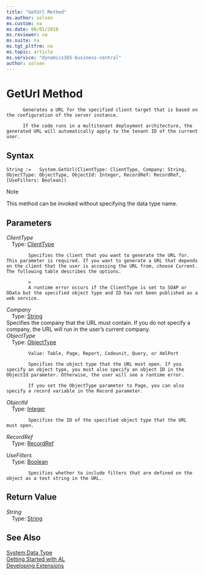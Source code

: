 ```yaml
---
title: "GetUrl Method"
ms.author: solsen
ms.custom: na
ms.date: 08/01/2018
ms.reviewer: na
ms.suite: na
ms.tgt_pltfrm: na
ms.topic: article
ms.service: "dynamics365-business-central"
author: solsen
---
```

[//]: # (START>DO_NOT_EDIT)
[//]: # (IMPORTANT:Do not edit any of the content between here and the END>DO_NOT_EDIT.)
[//]: # (Any modifications should be made in the .resx files in the ModernDev repo.)
# GetUrl Method

          Generates a URL for the specified client target that is based on the configuration of the server instance.

          If the code runs in a multitenant deployment architecture, the generated URL will automatically apply to the tenant ID of the current user.
        

## Syntax
```
String :=   System.GetUrl(ClientType: ClientType, Company: String, ObjectType: ObjectType, ObjectId: Integer, RecordRef: RecordRef, [UseFilters: Boolean])
```
> [!NOTE]  
> This method can be invoked without specifying the data type name.  
## Parameters
*ClientType*  
&emsp;Type: [ClientType](clienttype-option.md)  

            Specifies the client that you want to generate the URL for. This parameter is required. If you want to generate a URL that depends on the client that the user is accessing the URL from, choose Current. The following table describes the options.

            >
            A runtime error occurs if the ClientType is set to SOAP or OData but the specified object type and ID has not been published as a web service.
            
*Company*  
&emsp;Type: [String](string-data-type.md)  
Specifies the company that the URL must contain. If you do not specify a company, the URL will run in the user’s current company.  
*ObjectType*  
&emsp;Type: [ObjectType](objecttype-option.md)  

            Value: Table, Page, Report, Codeunit, Query, or XmlPort

            Specifies the object type that the URL must open. If you specify an object type, you must also specify an object ID in the ObjectId parameter. Otherwise, the user will see a runtime error.

            If you set the ObjectType parameter to Page, you can also specify a record variable in the Record parameter.
            
*ObjectId*  
&emsp;Type: [Integer](integer-data-type.md)  

            Specifies the ID of the specified object type that the URL must open.
            
*RecordRef*  
&emsp;Type: [RecordRef](recordref-data-type.md)  
  
*UseFilters*  
&emsp;Type: [Boolean](boolean-data-type.md)  

            Specifies whether to include filters that are defined on the object as a text string in the URL.
            


## Return Value
*String*  
&emsp;Type: [String](string-data-type.md)  
  


[//]: # (IMPORTANT: END>DO_NOT_EDIT)
## See Also
[System Data Type](system-data-type.md)  
[Getting Started with AL](../devenv-get-started.md)  
[Developing Extensions](../devenv-dev-overview.md)